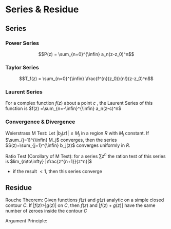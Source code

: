 # Series & Residue

## Series

### Power Series

$$P(z) = \sum_{n=0}^{\infin} a_n(z-z_0)^n$$

### Taylor Series

$$T_f(z) = \sum_{n=0}^{\infin} \frac{f^{n}(z_0)}{n!}(z-z_0)^n$$

### Laurent Series

For a complex function $f(z)$ about a point $c$ , the Laurent Series of this function is $f(z) =\sum_{n=-\infin}^{\infin} a_n(z-c)^n$ 

### Convergence & Divergence

Weierstrass M Test: Let $|b_j(z)|\leq M_j$ in a region $R$ with $M_j$ constant. If $\sum_{j=1}^{\infin} M_j$ converges, then the series $S(z)=\sum_{j=1}^{\infin} b_j(z)$ converges uniformly in $R$.

Ratio Test (Corollary of M Test): for a series $\sum z^n$ the ration test of this series is $lim_{n\to\infty} |\frac{z^{n+1}}{z^n}|$

- if the result $<1$, then this series converge 


## Residue

Rouche Theorem: Given functions $f(z)$ and $g(z)$ analytic on a simple closed contour $C$. If $|f(z)>|g(z)|$ on $C$, then $f(z)$ and $[f(z) + g(z)]$ have the same number of zeroes inside the contour $C$

Argument Principle:
